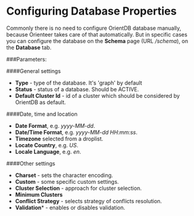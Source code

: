 # Configuring Database Properties

Commonly there is no need to configure OrientDB database manually, because Orienteer takes care of that automatically. But in specific cases you can configure the database on the **Schema** page (URL */schema*), on the **Database** tab. 

###Parameters:

####General settings
* **Type** - type of the database. It's 'graph' by default
* **Status** - status of a database. Should be ACTIVE.
* **Default Cluster Id** - id of a cluster which should be considered by OrientDB as default.

####Date, time and location
* **Date Format**, e.g. *yyyy-MM-dd*.
* **Date/Time Format**, e.g. *yyyy-MM-dd HH:mm:ss*.
* **Timezone** selected from a droplist.
* **Locate Country**, e.g. *US*.
* **Locale Language**, e.g. *en*.


####Other settings

* **Charset** - sets the character encoding.
* **Custom** - some specific custom settings.
* **Cluster Selection** - approach for cluster selection.
* **Minimum Clusters**
* **Conflict Strategy** - selects strategy of conflicts resolution.
* **Validation*** - enables or disables validation.